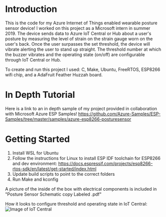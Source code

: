 # Introduction 
This is the code for my Azure Internet of Things enabled wearable posture sensor device! I worked on this project as a Microsoft intern in summer 2019. The device sends data to Azure IoT Central or Hub about a user's posture by measuring the level of strain on the strain gauge worn on the user's back. Once the user surpasses the set threshold, the device will vibrate alerting the user to stand up straight. The threshold number at which the buzzer vibrates and the operating state (on/off) are configurable through IoT Central or Hub.

To create and run this project I used: C, Make, Ubuntu, FreeRTOS, ESP8266 wifi chip, and a AdaFruit Feather Huzzah board.

# In Depth Tutorial
Here is a link to an in depth sample of my project provided in collaboration with Microsoft Azure ESP Samples! 
https://github.com/Azure-Samples/ESP-Samples/tree/master/samples/azure-esp8266-posturesensor

# Getting Started
1. Install WSL for Ubuntu
2. Follow the instructions for Linux to install ESP IDF toolchain for ESP8266 and dev environment: https://docs.espressif.com/projects/esp8266-rtos-sdk/en/latest/get-started/index.html 
3. Update build scripts to point to the correct folders
4. Run Make and kconfig

A picture of the inside of the box with electrical components is included in "Posture Sensor Schematic copy Labeled .pdf"

How it looks to configure threshold and operating state in IoT Central: 
![Image of IoT Central](https://imgur.com/OkPHtp4)
